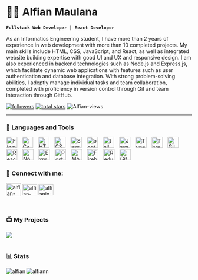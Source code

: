 # 👨‍💻 Alfian Maulana

**`Fullstack Web Developer | React Developer`**

As an Informatics Engineering student, I have more than 2 years of experience in web development with more than 10 completed projects. My main skills include HTML, CSS, JavaScript, and React, as well as integrated website building expertise with good UI and UX and responsive design. I am also experienced in backend technologies such as Node.js and Express.js, which facilitate dynamic web applications with features such as user authentication and database integration. With strong problem-solving abilities, I adeptly manage individual tasks and team collaboration, completed with proficiency in version control through Git and team interaction through GitHub.

   <p align="left">
      <a href="https://github.com/Alfianmnaa?tab=followers">
         <img alt="followers" title="Follow me on Github" src="https://custom-icon-badges.demolab.com/github/followers/Alfianmnaa?color=236ad3&labelColor=1155ba&style=for-the-badge&logo=person-add&label=Follow&logoColor=white"/></a>
      <a href="https://github.com/Alfianmnaa?tab=repositories&sort=stargazers">
         <img alt="total stars" title="Total stars on GitHub" src="https://custom-icon-badges.demolab.com/github/stars/Alfianmnaa?color=55960c&style=for-the-badge&labelColor=488207&logo=star"/></a>
      <a> <img src="https://komarev.com/ghpvc/?username=Alfianmnaa&label=Profile%20views&color=0e75b6&style=flat" alt="Alfian-views" /> </a>
   </p>

---

### 🧰 Languages and Tools

<p align="left">
<a>
<img align="left" alt="Figma" width="30px" style="padding-right:10px;" src="https://cdn.jsdelivr.net/gh/devicons/devicon/icons/figma/figma-original.svg" />
</a>
<a>
<img alt="Canva" width="30px" style="padding-right:10px;" src="https://cdn.jsdelivr.net/gh/devicons/devicon/icons/canva/canva-original.svg" />
</a>
<a>
<img alt="HTML" width="30px" style="padding-right:10px;" src="https://cdn.jsdelivr.net/gh/devicons/devicon/icons/html5/html5-plain.svg" />
</a>
<a>
<img alt="CSS" width="30px" style="padding-right:10px;" src="https://cdn.jsdelivr.net/gh/devicons/devicon/icons/css3/css3-plain.svg" />
</a>
<a>
<img alt="Sass" width="30px" style="padding-right:10px;" src="https://cdn.jsdelivr.net/gh/devicons/devicon/icons/sass/sass-original.svg" />
</a>
<a>
<img alt="bootstrap" width="30px" style="padding-right:10px;" src="https://cdn.jsdelivr.net/gh/devicons/devicon/icons/bootstrap/bootstrap-original.svg" />
</a>
<a>
<img alt="tailwindcss" width="30px" style="padding-right:10px;" src="https://cdn.jsdelivr.net/gh/devicons/devicon/icons/tailwindcss/tailwindcss-plain.svg" />
</a>
<a>
<img alt="JavaScript" width="30px" style="padding-right:10px;" src="https://cdn.jsdelivr.net/gh/devicons/devicon/icons/javascript/javascript-plain.svg" />
</a>
<a>
<img alt="TypeScript" width="30px" style="padding-right:10px;" src="https://cdn.jsdelivr.net/gh/devicons/devicon/icons/typescript/typescript-plain.svg" />
</a>
<a>
<img alt="Threejs" width="30px" style="padding-right:10px;" src="https://cdn.jsdelivr.net/gh/devicons/devicon/icons/threejs/threejs-original-wordmark.svg" />
</a>
<a>
<img alt="Git" width="30px" style="padding-right:10px;" src="https://cdn.jsdelivr.net/gh/devicons/devicon/icons/git/git-original.svg" />
</a>
<a>
<img alt="React" width="30px" style="padding-right:10px;" src="https://cdn.jsdelivr.net/gh/devicons/devicon/icons/react/react-original.svg" />
</a>
<a>
<img alt="NodeJS" width="30px" style="padding-right:10px;" src="https://cdn.jsdelivr.net/gh/devicons/devicon/icons/nodejs/nodejs-original.svg" />
</a>
<a>
<img alt="Express" width="30px" style="padding-right:10px;" src="https://cdn.jsdelivr.net/gh/devicons/devicon/icons/express/express-original-wordmark.svg" />
</a>
<a>
<img alt="Postman" width="30px" style="padding-right:10px;" src="https://www.vectorlogo.zone/logos/getpostman/getpostman-icon.svg" />
</a>
<a>
<img alt="MongoDB" width="30px" style="padding-right:10px;" src="https://cdn.jsdelivr.net/gh/devicons/devicon/icons/mongodb/mongodb-original-wordmark.svg" />
</a>
<a>
<img alt="Firebase" width="30px" style="padding-right:10px;" src="https://cdn.jsdelivr.net/gh/devicons/devicon/icons/firebase/firebase-plain.svg" />
</a>
<a>
<img alt="Redux" width="30px" style="padding-right:10px;" src="https://cdn.jsdelivr.net/gh/devicons/devicon/icons/redux/redux-original.svg" />
</a>
<a>
<img alt="GitHub" width="30px" style="padding-right:10px;" src="https://cdn.jsdelivr.net/gh/devicons/devicon/icons/github/github-original.svg" />
</a>
</p>

<h3 align="left">📲 Connect with me:</h3>
<p align="left">
<a href = "mailto:alfianmna@gmail.com" target="blank"><img align="center" title="alfianmna@gmail.com" src="https://img.icons8.com/fluent/48/000000/gmail.png" alt="alfian-email" height="35" width="40"/></a>
<a href="https://www.linkedin.com/in/alfian-maulana-76656b282/" target="blank"><img align="center" src="https://raw.githubusercontent.com/rahuldkjain/github-profile-readme-generator/master/src/images/icons/Social/linked-in-alt.svg" alt="alfian-linkdin" height="30" width="40" /></a>
<a href="https://www.instagram.com/alfianmnaa/" target="blank"><img align="center" src="https://raw.githubusercontent.com/rahuldkjain/github-profile-readme-generator/master/src/images/icons/Social/instagram.svg" alt="alfianig" height="30" width="40" /></a>
</p>
<br />

### 📺 My Projects
<!-- BEGIN YOUTUBE-CARDS -->

[<img src="https://custom-icon-badges.demolab.com/badge/-Go%20Here%20to%20see%20my%20projects-red?style=for-the-badge&logo=video&logoColor=white"/>](https://alfian-portfolio.netlify.app/)
<br />

#

### 📊 Stats
<p><img align="left" src="https://github-readme-stats.vercel.app/api/top-langs?username=Alfianmnaa&show_icons=true&locale=en&layout=compact&theme=tokyonight" alt="alfian" /></p>
<p><img align="left" src="https://github-readme-stats.vercel.app/api?username=Alfianmnaa&show_icons=true&theme=gruvbox" alt="alfiann" /></p>


<!-- ![GitHub Streak](https://streak-stats.demolab.com?user=ForrestKnight&theme=gruvbox&border_radius=4.5) -->

#


